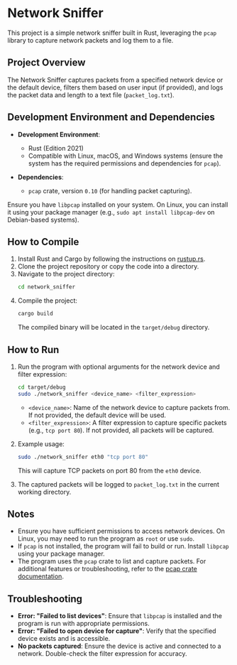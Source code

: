 # Network Sniffer

This project is a simple network sniffer built in Rust, leveraging the `pcap` library to capture network packets and log them to a file.

## Project Overview

The Network Sniffer captures packets from a specified network device or the default device, filters them based on user input (if provided), and logs the packet data and length to a text file (`packet_log.txt`).

## Development Environment and Dependencies

- **Development Environment**:
  - Rust (Edition 2021)
  - Compatible with Linux, macOS, and Windows systems (ensure the system has the required permissions and dependencies for `pcap`).

- **Dependencies**:
  - `pcap` crate, version `0.10` (for handling packet capturing).

Ensure you have `libpcap` installed on your system. On Linux, you can install it using your package manager (e.g., `sudo apt install libpcap-dev` on Debian-based systems).

## How to Compile

1. Install Rust and Cargo by following the instructions on [rustup.rs](https://rustup.rs/).
2. Clone the project repository or copy the code into a directory.
3. Navigate to the project directory:
   ```sh
   cd network_sniffer
   ```
4. Compile the project:
   ```sh
   cargo build
   ```
   The compiled binary will be located in the `target/debug` directory.


## How to Run

1. Run the program with optional arguments for the network device and filter expression:
   ```sh
   cd target/debug
   sudo ./network_sniffer <device_name> <filter_expression>
   ```
   - `<device_name>`: Name of the network device to capture packets from. If not provided, the default device will be used.
   - `<filter_expression>`: A filter expression to capture specific packets (e.g., `tcp port 80`). If not provided, all packets will be captured.

2. Example usage:
   ```sh
   sudo ./network_sniffer eth0 "tcp port 80"
   ```
   This will capture TCP packets on port 80 from the `eth0` device.

3. The captured packets will be logged to `packet_log.txt` in the current working directory.

## Notes

- Ensure you have sufficient permissions to access network devices. On Linux, you may need to run the program as `root` or use `sudo`.
- If `pcap` is not installed, the program will fail to build or run. Install `libpcap` using your package manager.
- The program uses the `pcap` crate to list and capture packets. For additional features or troubleshooting, refer to the [pcap crate documentation](https://docs.rs/pcap/).

## Troubleshooting

- **Error: "Failed to list devices"**: Ensure that `libpcap` is installed and the program is run with appropriate permissions.
- **Error: "Failed to open device for capture"**: Verify that the specified device exists and is accessible.
- **No packets captured**: Ensure the device is active and connected to a network. Double-check the filter expression for accuracy.

